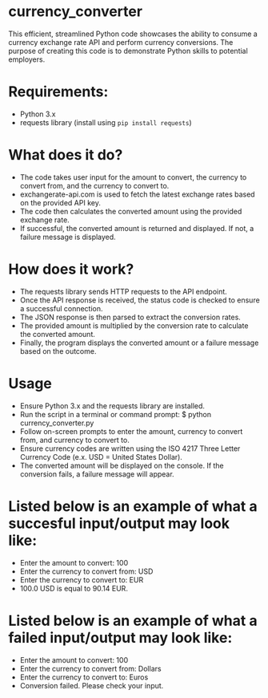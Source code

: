 # currency_converter
This efficient, streamlined Python code showcases the ability to consume a currency exchange rate API and perform currency conversions. The purpose of creating this code is to demonstrate Python skills to potential employers.

# Requirements:

* Python 3.x
* requests library (install using `pip install requests`)

# What does it do?

* The code takes user input for the amount to convert, the currency to convert from, and the currency to convert to.
* exchangerate-api.com is used to fetch the latest exchange rates based on the provided API key.
* The code then calculates the converted amount using the provided exchange rate.
* If successful, the converted amount is returned and displayed. If not, a failure message is displayed.

# How does it work?
* The requests library sends HTTP requests to the API endpoint.
* Once the API response is received, the status code is checked to ensure a successful connection.
* The JSON response is then parsed to extract the conversion rates.
* The provided amount is multiplied by the conversion rate to calculate the converted amount.
* Finally, the program displays the converted amount or a failure message based on the outcome.

# Usage

* Ensure Python 3.x and the requests library are installed.
* Run the script in a terminal or command prompt: $ python currency_converter.py
* Follow on-screen prompts to enter the amount, currency to convert from, and currency to convert to.
* Ensure currency codes are written using the ISO 4217 Three Letter Currency Code (e.x. USD = United States Dollar).
* The converted amount will be displayed on the console. If the conversion fails, a failure message will appear.
  
# Listed below is an example of what a succesful input/output may look like:
* Enter the amount to convert: 100
* Enter the currency to convert from: USD
* Enter the currency to convert to: EUR
* 100.0 USD is equal to 90.14 EUR.

# Listed below is an example of what a failed input/output may look like:
* Enter the amount to convert: 100
* Enter the currency to convert from: Dollars
* Enter the currency to convert to: Euros
* Conversion failed. Please check your input.
